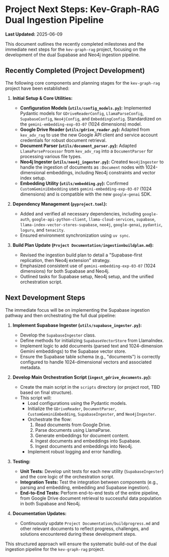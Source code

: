 # Project Next Steps: Kev-Graph-RAG Dual Ingestion Pipeline

**Last Updated:** 2025-06-09

This document outlines the recently completed milestones and the immediate next steps for the `kev-graph-rag` project, focusing on the development of the dual Supabase and Neo4j ingestion pipeline.

## Recently Completed (Project Development)

The following core components and planning stages for the `kev-graph-rag` project have been established:

1.  **Initial Setup & Core Utilities:**
    *   **Configuration Models (`utils/config_models.py`):** Implemented Pydantic models for `GDriveReaderConfig`, `LlamaParseConfig`, `SupabaseConfig`, `Neo4jConfig`, and `EmbeddingConfig`. Standardized on the `gemini-embedding-exp-03-07` (1024 dimensions) model.
    *   **Google Drive Reader (`utils/gdrive_reader.py`):** Adapted from `kev_adv_rag` to use the new Google API client and service account credentials for robust document retrieval.
    *   **Document Parser (`utils/document_parser.py`):** Adapted `LlamaParseProcessor` from `kev_adv_rag` into a `DocumentParser` for processing various file types.
    *   **Neo4j Ingester (`utils/neo4j_ingester.py`):** Created `Neo4jIngester` to handle the ingestion of documents as `:Document` nodes with 1024-dimensional embeddings, including Neo4j constraints and vector index setup.
    *   **Embedding Utility (`utils/embedding.py`):** Confirmed `CustomGeminiEmbedding` uses `gemini-embedding-exp-03-07` (1024 dimensions) and is compatible with the new `google-genai` SDK.

2.  **Dependency Management (`pyproject.toml`):**
    *   Added and verified all necessary dependencies, including `google-auth`, `google-api-python-client`, `llama-cloud-services`, `supabase`, `llama-index-vector-stores-supabase`, `neo4j`, `google-genai`, `pydantic`, `loguru`, and `tenacity`.
    *   Ensured environment synchronization using `uv sync`.

3.  **Build Plan Update (`Project Documentation/ingestionbuildplan.md`):**
    *   Revised the ingestion build plan to detail a "Supabase-first replication, then Neo4j extension" strategy.
    *   Emphasized consistent use of `gemini-embedding-exp-03-07` (1024 dimensions) for both Supabase and Neo4j.
    *   Outlined tasks for Supabase setup, Neo4j setup, and the unified orchestration script.

## Next Development Steps

The immediate focus will be on implementing the Supabase ingestion pathway and then orchestrating the full dual pipeline:

1.  **Implement Supabase Ingester (`utils/supabase_ingester.py`):**
    *   Develop the `SupabaseIngester` class.
    *   Define methods for initializing `SupabaseVectorStore` from LlamaIndex.
    *   Implement logic to add documents (parsed text and 1024-dimension Gemini embeddings) to the Supabase vector store.
    *   Ensure the Supabase table schema (e.g., "documents") is correctly configured to handle 1024-dimensional vectors and associated metadata.

2.  **Develop Main Orchestration Script (`ingest_gdrive_documents.py`):**
    *   Create the main script in the `scripts` directory (or project root, TBD based on final structure).
    *   This script will:
        *   Load configurations using the Pydantic models.
        *   Initialize the `GDriveReader`, `DocumentParser`, `CustomGeminiEmbedding`, `SupabaseIngester`, and `Neo4jIngester`.
        *   Orchestrate the flow:
            1.  Read documents from Google Drive.
            2.  Parse documents using LlamaParse.
            3.  Generate embeddings for document content.
            4.  Ingest documents and embeddings into Supabase.
            5.  Ingest documents and embeddings into Neo4j.
        *   Implement robust logging and error handling.

3.  **Testing:**
    *   **Unit Tests:** Develop unit tests for each new utility (`SupabaseIngester`) and the core logic of the orchestration script.
    *   **Integration Tests:** Test the integration between components (e.g., parsing and embedding, embedding and Supabase ingestion).
    *   **End-to-End Tests:** Perform end-to-end tests of the entire pipeline, from Google Drive document retrieval to successful data population in both Supabase and Neo4j.

4.  **Documentation Updates:**
    *   Continuously update `Project Documentation/buildprogress.md` and other relevant documents to reflect progress, challenges, and solutions encountered during these development steps.

This structured approach will ensure the systematic build-out of the dual ingestion pipeline for the `kev-graph-rag` project.
